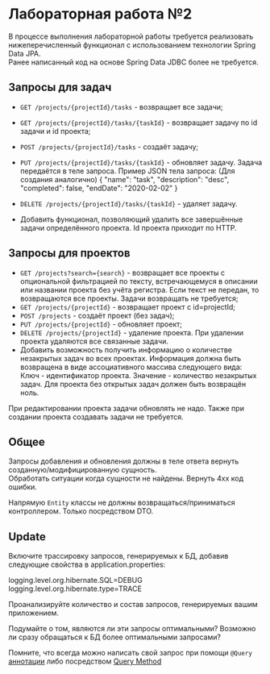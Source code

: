 # Лабораторная работа №2
В процессе выполнения лабораторной работы требуется реализовать нижеперечисленный функционал с использованием технологии Spring Data JPA.\
Ранее написанный код на основе Spring Data JDBC более не требуется.

## Запросы для задач
- `GET /projects/{projectId}/tasks` - возвращает все задачи;
- `GET /projects/{projectId}/tasks/{taskId}` - возвращает задачу по id задачи и id проекта;
- `POST /projects/{projectId}/tasks` - создаёт задачу;
- `PUT /projects/{projectId}/tasks/{taskId}` - обновляет задачу. Задача передаётся в теле запроса. Пример JSON тела запроса: (Для создания аналогично)
{
      "name": "task",
      "description": "desc",
      "completed": false,
      "endDate": "2020-02-02"
}

- `DELETE /projects/{projectId}/tasks/{taskId}` - удаляет задачу.
- Добавить функционал, позволяющий удалить все завершённые задачи определённого проекта. Id проекта приходит по HTTP.
## Запросы для проектов
- `GET /projects?search={search}` - возвращает все проекты с опциональной фильтрацией по тексту, встречающемуся в описании или названии проекта без учёта регистра. Если текст не передан, то возвращаются все проекты. Задачи возвращать не требуется;
- `GET /projects/{projectId}` - возвращает проект с id=projectId;
- `POST /projects` - создаёт проект (без задач);
- `PUT /projects/{projectId}` - обновляет проект;
- `DELETE /projects/{projectId}` - удаление проекта. При удалении проекта удаляются все связанные задачи.
- Добавить возможность получить информацию о количестве незакрытых задач во всех проектах. Информация должна быть возвращена в виде ассоциативного массива следующего вида: Ключ - идентификатор проекта. Значение - количество незакрытых задач. Для проекта без открытых задач должен быть возвращён ноль.


При редактировании проекта задачи обновлять не надо. Также при создании проекта создавать задачи не требуется.
## Общее
Запросы добавления и обновления должны в теле ответа вернуть созданную/модифицированную сущность.\
Обработать ситуации когда сущности не найдены. Вернуть 4xx код ошибки.

Напрямую ``Entity`` классы не должны возвращаться/приниматься контроллером. Только посредством DTO.
## Update
Включите трассировку запросов, генерируемых к БД, добавив следующие свойства в application.properties:

logging.level.org.hibernate.SQL=DEBUG\
logging.level.org.hibernate.type=TRACE

Проанализируйте количество и состав запросов, генерируемых вашим приложением.

Подумайте о том, являются ли эти запросы оптимальными? Возможно ли сразу обращаться к БД более оптимальными запросами?

Помните, что всегда можно написать свой запрос при помощи ```@Query``` [аннотации](https://docs.spring.io/spring-data/jpa/reference/jpa/query-methods.html#jpa.query-methods.at-query) либо посредством [Query Method]([https://docs.spring.io/spring-data/jpa/reference/jpa/query-methods.html#jpa.query-methods.query-creation](https://docs.spring.io/spring-data/commons/reference/repositories/query-methods-details.html)https://docs.spring.io/spring-data/commons/reference/repositories/query-methods-details.html)
